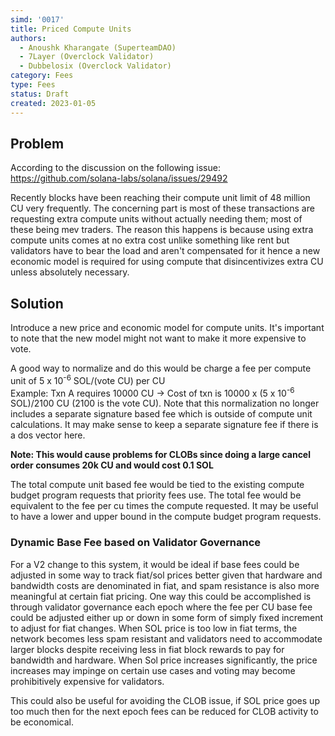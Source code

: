 ```yaml
---
simd: '0017'
title: Priced Compute Units
authors:
  - Anoushk Kharangate (SuperteamDAO)
  - 7Layer (Overclock Validator)
  - Dubbelosix (Overclock Validator)
category: Fees
type: Fees
status: Draft
created: 2023-01-05
---
```


## Problem
According to the discussion on the following issue:
https://github.com/solana-labs/solana/issues/29492

Recently blocks have been reaching their compute unit limit of 48 million CU very frequently. The concerning part is most of these transactions
are requesting extra compute units without actually needing them; most of these being mev traders. The reason this happens is because
using extra compute units comes at no extra cost unlike something like rent but validators have to bear the load and aren't compensated for it
hence a new economic model is required for using compute that disincentivizes extra CU unless absolutely necessary.

## Solution
Introduce a new price and economic model for compute units. It's important to note that the new model might not want to make it more expensive to vote.

A good way to normalize and do this would be charge a fee per compute unit of 5 x 10<sup>-6</sup> SOL/(vote CU) per CU<br/>
Example: Txn A requires 10000 CU -> Cost of txn is 10000 x (5 x 10<sup>-6</sup> SOL)/2100 CU  (2100 is the vote CU).
Note that this normalization no longer includes a separate signature based fee which is outside of compute unit calculations. It may make sense to keep a separate signature fee if there is a dos vector here.

**Note: This would cause problems for CLOBs since doing a large cancel order consumes 20k CU and would cost 0.1 SOL**

The total compute unit based fee would be tied to the existing compute budget program requests that priority fees use. The total fee would be equivalent to the fee per cu times the compute requested. It may be useful to have a lower and upper bound in the compute budget program requests.


### Dynamic Base Fee based on Validator Governance
For a V2 change to this system, it would be ideal if base fees could be adjusted in some way to track fiat/sol prices better given that hardware and bandwidth costs are denominated in fiat, and spam resistance is also more meaningful at certain fiat pricing. One way this could be accomplished is through validator governance each epoch where the fee per CU base fee could be adjusted either up or down in some form of simply fixed increment to adjust for fiat changes. When SOL price is too low in fiat terms, the network becomes less spam resistant and validators need to accommodate larger blocks despite receiving less in fiat block rewards to pay for bandwidth and hardware. When Sol price increases significantly, the price increases may impinge on certain use cases and voting may become prohibitively expensive for validators.

This could also be useful for avoiding the CLOB issue, if SOL price goes up too much then for the next epoch fees can be reduced for CLOB activity to be economical.
